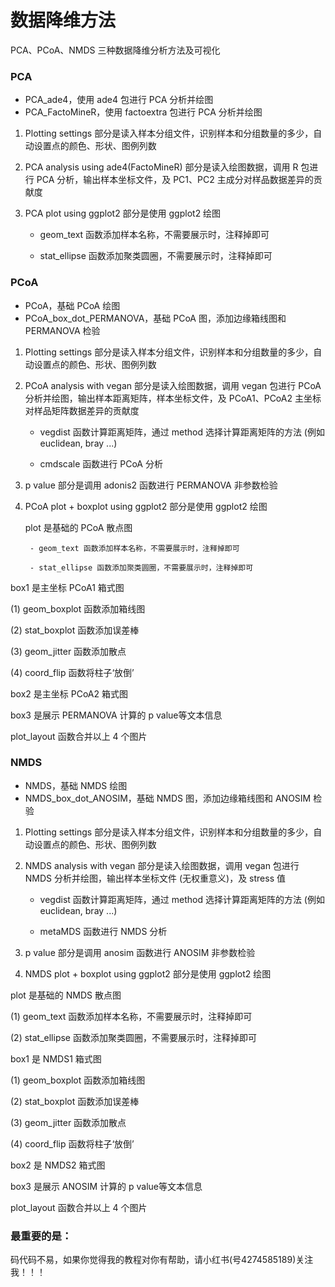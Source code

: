 # 数据降维方法

PCA、PCoA、NMDS 三种数据降维分析方法及可视化

### PCA

- PCA_ade4，使用 ade4 包进行 PCA 分析并绘图
- PCA_FactoMineR，使用 factoextra 包进行 PCA 分析并绘图

1. Plotting settings 部分是读入样本分组文件，识别样本和分组数量的多少，自动设置点的颜色、形状、图例列数

2. PCA analysis using ade4(FactoMineR) 部分是读入绘图数据，调用 R 包进行 PCA 分析，输出样本坐标文件，及 PC1、PC2 主成分对样品数据差异的贡献度

3. PCA plot using ggplot2 部分是使用 ggplot2 绘图

    - geom_text 函数添加样本名称，不需要展示时，注释掉即可

    - stat_ellipse 函数添加聚类圆圈，不需要展示时，注释掉即可

### PCoA

- PCoA，基础 PCoA 绘图
- PCoA_box_dot_PERMANOVA，基础 PCoA 图，添加边缘箱线图和 PERMANOVA 检验

1. Plotting settings 部分是读入样本分组文件，识别样本和分组数量的多少，自动设置点的颜色、形状、图例列数

2. PCoA analysis with vegan 部分是读入绘图数据，调用 vegan 包进行 PCoA 分析并绘图，输出样本距离矩阵，样本坐标文件，及 PCoA1、PCoA2 主坐标对样品矩阵数据差异的贡献度

    - vegdist 函数计算距离矩阵，通过 method 选择计算距离矩阵的方法 (例如 euclidean, bray ...)

    - cmdscale 函数进行 PCoA 分析

3. p value 部分是调用 adonis2 函数进行 PERMANOVA 非参数检验

4. PCoA plot + boxplot using ggplot2 部分是使用 ggplot2 绘图

    plot 是基础的 PCoA 散点图

        - geom_text 函数添加样本名称，不需要展示时，注释掉即可

        - stat_ellipse 函数添加聚类圆圈，不需要展示时，注释掉即可

box1 是主坐标 PCoA1 箱式图

(1) geom_boxplot 函数添加箱线图

(2) stat_boxplot 函数添加误差棒

(3) geom_jitter 函数添加散点

(4) coord_flip 函数将柱子‘放倒’

box2 是主坐标 PCoA2 箱式图

box3 是展示 PERMANOVA 计算的 p value等文本信息

plot_layout 函数合并以上 4 个图片


### NMDS

- NMDS，基础 NMDS 绘图
- NMDS_box_dot_ANOSIM，基础 NMDS 图，添加边缘箱线图和 ANOSIM 检验

1. Plotting settings 部分是读入样本分组文件，识别样本和分组数量的多少，自动设置点的颜色、形状、图例列数

2. NMDS analysis with vegan 部分是读入绘图数据，调用 vegan 包进行 NMDS 分析并绘图，输出样本坐标文件 (无权重意义)，及 stress 值

    - vegdist 函数计算距离矩阵，通过 method 选择计算距离矩阵的方法 (例如 euclidean, bray ...)

    - metaMDS 函数进行 NMDS 分析

3. p value 部分是调用 anosim 函数进行 ANOSIM  非参数检验

4. NMDS plot + boxplot using ggplot2 部分是使用 ggplot2 绘图

plot 是基础的 NMDS 散点图

(1) geom_text 函数添加样本名称，不需要展示时，注释掉即可

(2) stat_ellipse 函数添加聚类圆圈，不需要展示时，注释掉即可

box1 是 NMDS1 箱式图

(1) geom_boxplot 函数添加箱线图

(2) stat_boxplot 函数添加误差棒

(3) geom_jitter 函数添加散点

(4) coord_flip 函数将柱子‘放倒’

box2 是 NMDS2 箱式图

box3 是展示 ANOSIM 计算的 p value等文本信息

plot_layout 函数合并以上 4 个图片


### 最重要的是：

码代码不易，如果你觉得我的教程对你有帮助，请小红书(号4274585189)关注我！！！

